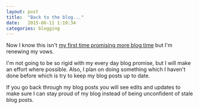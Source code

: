 ```yaml
---
layout: post
title:  "Back to the blog..."
date:   2015-06-11 1:19:34
categories: blogging
---
```

Now I know this isn't [my first time promising more blog time][blog-a-day] but I'm renewing my vows.

I'm not going to be so rigid with my every day blog promise, but I will make an effort where possible. Also,
I plan on doing something which I haven't done before which is try to keep my blog posts up to date.

If you go back through my blog posts you will see edits and updates to make sure I can stay proud of my blog
instead of being unconfident of stale blog posts.

[blog-a-day]: /blogging/2014/11/15/if-i-write-a-blog-in-the-forest-does-it-make-a.html
